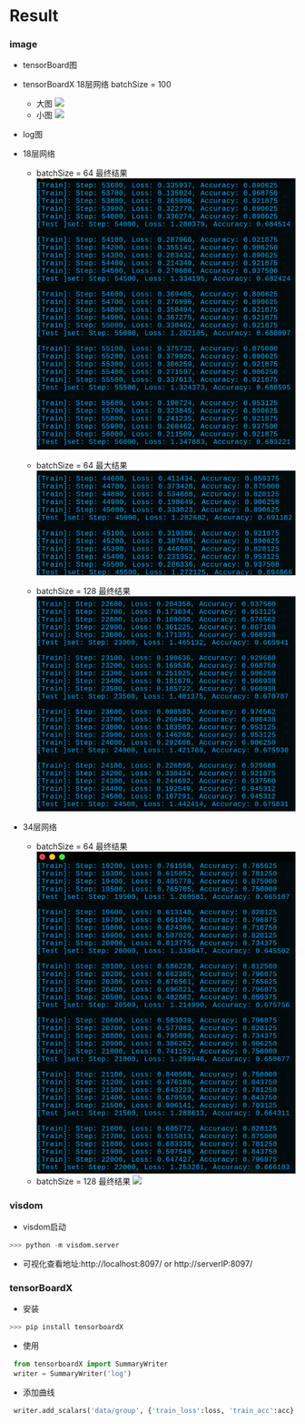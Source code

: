 # Result
### image
- tensorBoard图
- tensorBoardX 18层网络 batchSize = 100
    - 大图
    ![](SENet-batch100-18-tensorboardX-big.png)
    - 小图
    ![](SENet-batch100-18-tensorboardX-small.png)

- log图
- 18层网络
    - batchSize = 64 最终结果
![](./image/SENet-batch64-last-18.png)
    - batchSize = 64 最大结果
![](./image/SENet-batch64-max-18.png)

    - batchSize = 128 最终结果
![](./image/SENet-batch128-last-18.png)

- 34层网络
    - batchSize = 64 最终结果
![](./image/SENet-batch64-last-34.png)
    - batchSize = 128 最终结果
![](./image/SENet-batch128-last-34.png)



### visdom
- visdom启动
```python
>>> python -m visdom.server
```
- 可视化查看地址:http://localhost:8097/ or http://serverIP:8097/


### tensorBoardX
- 安装
```python
>>> pip install tensorboardX
```
- 使用
```python
 from tensorboardX import SummaryWriter
 writer = SummaryWriter('log')
```
- 添加曲线
```python
 writer.add_scalars('data/group', {'train_loss':loss, 'train_acc':acc}, train_step/100)
```
